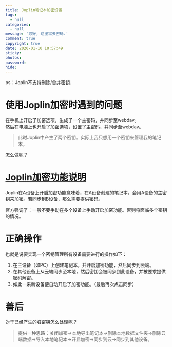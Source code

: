 ```yaml
---
title: Joplin笔记本加密设置
tags:
  - null
categories:
  - null
message: '您好, 这里需要密码.'
comment: true
copyright: true
date: 2020-01-10 10:57:49
sticky:
photos:
password:
hide:
---
```


ps：Joplin不支持删除/合并密钥.

<!--more-->

# 使用Joplin加密时遇到的问题

在手机上开启了加密选项，生成了一个主密码，并同步至webdav。  
然后在电脑上也开启了加密选项，设置了主密码，并同步至webdav。

> 此时Joplin中产生了两个密钥。实际上我只想用一个密钥来管理我的笔记本。  

怎么做呢？

# [Joplin加密功能说明](https://joplinapp.org/e2ee/)

Joplin在A设备上开启加密功能意味着，在A设备创建的笔记本，会用A设备的主密钥来加密。若同步到B设备，那么需要提供密码。

官方强调了：一般不要手动在多个设备上手动开启加密功能。否则将面临多个密钥的情况。

# 正确操作

也就是说要实现一个密钥管理所有设备需要进行的操作如下：

1. 在主设备（如PC）上创建笔记本，并开启加密功能，然后同步到云端。
2. 在其他设备上从云端同步至本地，然后密钥会被同步到此设备，并被要求提供密码解密。
3. 如此一来新设备便自动开启了加密功能。（最后再次点击同步）

# 善后

对于已经产生的脏密钥怎么处理呢？
  
> 提供一种思路：关闭加密->本地导出笔记本->删除本地数据文件夹->删除云端数据->导入本地笔记本->开启加密->同步到云->同步到其他设备。